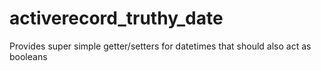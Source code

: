 activerecord_truthy_date
========================

Provides super simple getter/setters for datetimes that should also act as booleans
